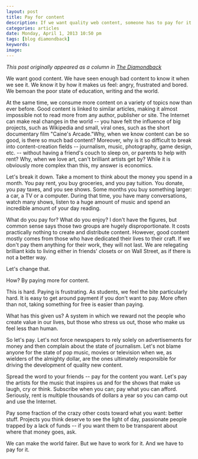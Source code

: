 ```yaml
---
layout: post
title: Pay for content
description: If we want quality web content, someone has to pay for it
categories: articles
date: Monday, April 1, 2013 10:50 pm
tags: [blog diamondback]
keywords: 
image: 
---
```

*This post originally appeared as a column in [The Diamondback](http://www.diamondbackonline.com/opinion/article_24d469b0-9b40-11e2-92c5-001a4bcf6878.html)*

We want good content. We have seen enough bad content to know it when we see it. We know it by how it makes us feel: angry, frustrated and bored. We bemoan the poor state of education, writing and the world. 

At the same time, we consume more content on a variety of topics now than ever before. Good content is linked to similar articles, making it almost impossible not to read more from any author, publisher or site. The Internet can make real changes in the world -- you have felt the influence of big projects, such as Wikipedia and small, viral ones, such as the short documentary film "Caine's Arcade."Why, when we know content can be so good, is there so much bad content? Moreover, why is it so difficult to break into content-creation fields -- journalism, music, photography, game design, etc. -- without having a friend's couch to sleep on, or parents to help with rent? Why, when we love art, can't brilliant artists get by? While it is obviously more complex than this, my answer is economics. 

Let's break it down. Take a moment to think about the money you spend in a month. You pay rent, you buy groceries, and you pay tuition. You donate, you pay taxes, and you see shows. Some months you buy something larger: a car, a TV or a computer. During that time, you have many conversations, watch many shows, listen to a huge amount of music and spend an incredible amount of your day reading. 

What do you pay for? What do you enjoy? I don't have the figures, but common sense says those two groups are hugely disproportionate. It costs practically nothing to create and distribute content. However, good content mostly comes from those who have dedicated their lives to their craft. If we don't pay them anything for their work, they will not last. We are relegating brilliant kids to living either in friends' closets or on Wall Street, as if there is not a better way. 

Let's change that. 

How? By paying more for content. 

This is hard. Paying is frustrating. As students, we feel the bite particularly hard. It is easy to get around payment if you don't want to pay. More often than not, taking something for free is easier than paying. 

What has this given us? A system in which we reward not the people who create value in our lives, but those who stress us out, those who make us feel less than human. 

So let's pay. Let's not force newspapers to rely solely on advertisements for money and then complain about the state of journalism. Let's not blame anyone for the state of pop music, movies or television when we, as wielders of the almighty dollar, are the ones ultimately responsible for driving the development of quality new content. 

Spread the word to your friends -- pay for the content you want. Let's pay the artists for the music that inspires us and for the shows that make us laugh, cry or think. Subscribe when you can; pay what you can afford. Seriously, rent is multiple thousands of dollars a year so you can camp out and use the Internet. 

Pay some fraction of the crazy other costs toward what you want: better stuff. Projects you think deserve to see the light of day, passionate people trapped by a lack of funds -- if you want them to be transparent about where that money goes, ask. 

We can make the world fairer. But we have to work for it. And we have to pay for it. 